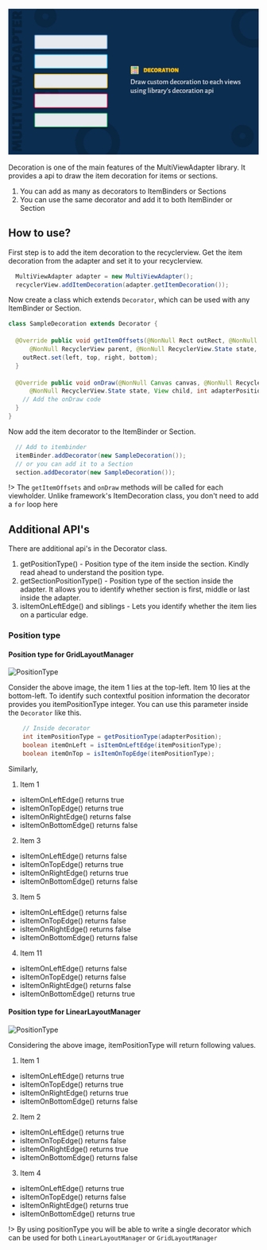![Decoration](image/decoration-cover.jpg)

Decoration is one of the main features of the MultiViewAdapter library. It provides a api to draw the item decoration for items or sections.

1. You can add as many as decorators to ItemBinders or Sections
2. You can use the same decorator and add it to both ItemBinder or Section

## How to use?

First step is to add the item decoration to the recyclerview. Get the item decoration from the adapter and set it to your recyclerview.

```java
  MultiViewAdapter adapter = new MultiViewAdapter();
  recyclerView.addItemDecoration(adapter.getItemDecoration());
```

Now create a class which extends ```Decorator```, which can be used with any ItemBinder or Section.

```java
class SampleDecoration extends Decorator {

  @Override public void getItemOffsets(@NonNull Rect outRect, @NonNull View view,
      @NonNull RecyclerView parent, @NonNull RecyclerView.State state, int adapterPosition) {
    outRect.set(left, top, right, bottom);
  }

  @Override public void onDraw(@NonNull Canvas canvas, @NonNull RecyclerView parent,
      @NonNull RecyclerView.State state, View child, int adapterPosition) {
    // Add the onDraw code
  }
}
```

Now add the item decorator to the ItemBinder or Section.

```java
  // Add to itembinder
  itemBinder.addDecorator(new SampleDecoration());
  // or you can add it to a Section
  section.addDecorator(new SampleDecoration());
```

!> The ``getItemOffsets`` and ``onDraw`` methods will be called for each viewholder. Unlike framework's ItemDecoration class, you don't need to add a ``for`` loop here

## Additional API's

There are additional api's in the Decorator class.

1. getPositionType() - Position type of the item inside the section. Kindly read ahead to understand the position type.
2. getSectionPositionType() - Position type of the section inside the adapter. It allows you to identify whether section is first, middle or last inside the adapter.
3. isItemOnLeftEdge() and siblings - Lets you identify whether the item lies on a particular edge.

### Position type

#### Position type for GridLayoutManager

![PositionType](/image/decoration-positiontype.jpg)

Consider the above image, the item 1 lies at the top-left. Item 10 lies at the bottom-left. To identify such contextful position information the decorator provides you itemPositionType integer. You can use this parameter inside the ```Decorator``` like this.

```java
    // Inside decorator
    int itemPositionType = getPositionType(adapterPosition);
    boolean itemOnLeft = isItemOnLeftEdge(itemPositionType);
    boolean itemOnTop = isItemOnTopEdge(itemPositionType);
```

Similarly,

1. Item 1

* isItemOnLeftEdge() returns true
* isItemOnTopEdge() returns true
* isItemOnRightEdge() returns false
* isItemOnBottomEdge() returns false

2. Item 3

* isItemOnLeftEdge() returns false
* isItemOnTopEdge() returns true
* isItemOnRightEdge() returns true
* isItemOnBottomEdge() returns false

3. Item 5

* isItemOnLeftEdge() returns false
* isItemOnTopEdge() returns false
* isItemOnRightEdge() returns false
* isItemOnBottomEdge() returns false

4. Item 11

* isItemOnLeftEdge() returns false
* isItemOnTopEdge() returns false
* isItemOnRightEdge() returns false
* isItemOnBottomEdge() returns true

#### Position type for LinearLayoutManager

![PositionType](/image/decoration-positiontype-list.jpg)

Considering the above image, itemPositionType will return following values.

1. Item 1

* isItemOnLeftEdge() returns true
* isItemOnTopEdge() returns true
* isItemOnRightEdge() returns true
* isItemOnBottomEdge() returns false

2. Item 2

* isItemOnLeftEdge() returns true
* isItemOnTopEdge() returns false
* isItemOnRightEdge() returns true
* isItemOnBottomEdge() returns false

3. Item 4

* isItemOnLeftEdge() returns true
* isItemOnTopEdge() returns false
* isItemOnRightEdge() returns true
* isItemOnBottomEdge() returns true

!> By using positionType you will be able to write a single decorator which can be used for both ``LinearLayoutManager`` or ``GridLayoutManager``